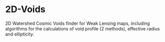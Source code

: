 # 2D-Voids
2D Watershed Cosmic Voids finder for Weak Lensing maps, including algorithms for the calculations of void profile (2 methods), effective radius and ellipticity.
